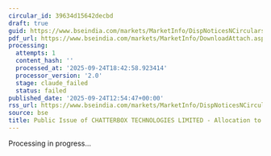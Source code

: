 ```yaml
---
circular_id: 39634d15642decbd
draft: true
guid: https://www.bseindia.com/markets/MarketInfo/DispNoticesNCirculars.aspx?Noticeid={020AD592-B9E5-4335-BA7C-80299491DA66}&noticeno=20250924-41&dt=09/24/2025&icount=41&totcount=75&flag=0
pdf_url: https://www.bseindia.com/markets/MarketInfo/DownloadAttach.aspx?id=20250924-41&attachedId=394cde96-401c-4b06-b93f-ce65b2187646
processing:
  attempts: 1
  content_hash: ''
  processed_at: '2025-09-24T18:42:58.923414'
  processor_version: '2.0'
  stage: claude_failed
  status: failed
published_date: '2025-09-24T12:54:47+00:00'
rss_url: https://www.bseindia.com/markets/MarketInfo/DispNoticesNCirculars.aspx?Noticeid={020AD592-B9E5-4335-BA7C-80299491DA66}&noticeno=20250924-41&dt=09/24/2025&icount=41&totcount=75&flag=0
source: bse
title: Public Issue of CHATTERBOX TECHNOLOGIES LIMITED - Allocation to Anchor Investors
---
```


Processing in progress...
